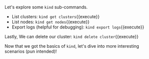 Let's explore some `kind` sub-commands.

- List clusters: `kind get clusters`{{execute}}
- List nodes: `kind get nodes`{{execute}}
- Export logs (helpful for debugging): `kind export logs`{{execute}}

Lastly, We can delete our cluster: `kind delete cluster`{{execute}}

Now that we got the basics of `kind`, let's dive into more interesting scenarios (pun intended)!
